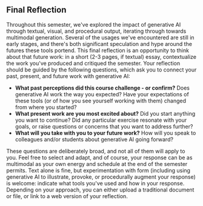 ## Final Reflection

Throughout this semester, we've explored the impact of generative AI through textual, visual, and procedural output, iterating through towards multimodal generation. Several of the usages we've encountered are still in early stages, and there's both significant speculation and hype around the futures these tools portend. This final reflection is an opportunity to think about that future work: in a short (2-3 pages, if textual) essay, contextualize the work you've produced and critiqued the semester. Your reflection should be guided by the following questions, which ask you to connect your past, present, and future work with generative AI:

- **What past perceptions did this course challenge - or confirm?** Does generative AI work the way you expected? Have your expectations of these tools (or of how you see yourself working with them) changed from where you started?
- **What present work are you most excited about?** Did you start anything you want to continue? Did any particular exercise resonate with your goals, or raise questions or concerns that you want to address further?
- **What will you take with you to your future work?** How will you speak to colleagues and/or students about generative AI going forward?

These questions are deliberately broad, and not all of them will apply to you. Feel free to select and adapt, and of course, your response can be as multimodal as your own energy and schedule at the end of the semester permits. Text alone is fine, but experimentation with form (including using generative AI to illustrate, provoke, or procedurally augment your response) is welcome: indicate what tools you've used and how in your response. Depending on your approach, you can either upload a traditional document or file, or link to a web version of your reflection.
